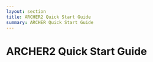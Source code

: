 ```yaml
---
layout: section
title: ARCHER2 Quick Start Guide
summary: ARCHER Quick Start Guide
---
```


# ARCHER2 Quick Start Guide




